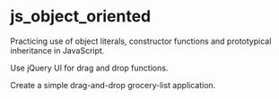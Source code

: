 js_object_oriented
==================

Practicing use of object literals, constructor functions and prototypical inheritance in JavaScript.

Use jQuery UI for drag and drop functions.

Create a simple drag-and-drop grocery-list application.
